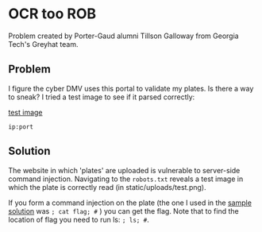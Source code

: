 # OCR too ROB
Problem created by Porter-Gaud alumni Tillson Galloway from Georgia Tech's Greyhat team.

## Problem
I figure the cyber DMV uses this portal to validate my plates. Is there a way to sneak? I tried a test image to see if it parsed correctly:

[test image](test.png)

`ip:port`

## Solution
The website in which 'plates' are uploaded is vulnerable to server-side command injection. Navigating to the `robots.txt` reveals a test image in which the plate is correctly read (in static/uploads/test.png).

If you form a command injection on the plate (the one I used in the [sample solution](solution.png) was `; cat flag; #` ) you can get the flag. Note that to find the location of flag you need to run ls: `; ls; #`.

